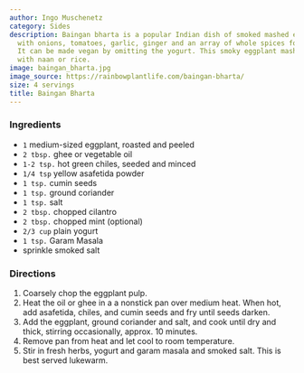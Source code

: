 ```yaml
---
author: Ingo Muschenetz
category: Sides
description: Baingan bharta is a popular Indian dish of smoked mashed eggplant seasoned
  with onions, tomatoes, garlic, ginger and an array of whole spices for deep flavor.
  It can be made vegan by omitting the yogurt. This smoky eggplant mash is delicious
  with naan or rice.
image: baingan_bharta.jpg
image_source: https://rainbowplantlife.com/baingan-bharta/
size: 4 servings
title: Baingan Bharta
---
```

### Ingredients

* `1` medium-sized eggplant, roasted and peeled
* `2 tbsp.` ghee or vegetable oil
* `1-2 tsp.` hot green chiles, seeded and minced
* `1/4 tsp` yellow asafetida powder
* `1 tsp.` cumin seeds
* `1 tsp.` ground coriander
* `1 tsp.` salt
* `2 tbsp.` chopped cilantro
* `2 tbsp.` chopped mint (optional)
* `2/3 cup` plain yogurt
* `1 tsp.` Garam Masala
* sprinkle smoked salt

### Directions

1. Coarsely chop the eggplant pulp. 
2. Heat the oil or ghee in a a nonstick pan over medium heat. When hot, add asafetida, chiles, and cumin seeds and fry until seeds darken. 
3. Add the eggplant, ground coriander and salt, and cook until dry and thick, stirring occasionally, approx. 10 minutes.
4. Remove pan from heat and let cool to room temperature. 
5. Stir in fresh herbs, yogurt and garam masala and smoked salt. This is best served lukewarm.